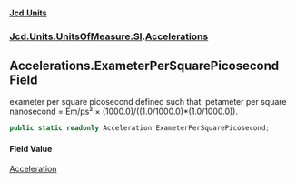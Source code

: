 #### [Jcd.Units](index 'index')
### [Jcd.Units.UnitsOfMeasure.SI](Jcd.Units.UnitsOfMeasure.SI 'Jcd.Units.UnitsOfMeasure.SI').[Accelerations](Accelerations 'Jcd.Units.UnitsOfMeasure.SI.Accelerations')

## Accelerations.ExameterPerSquarePicosecond Field

exameter per square picosecond defined such that: petameter per square nanosecond = Em/ps² ×
(1000.0)/((1.0/1000.0)*(1.0/1000.0)).

```csharp
public static readonly Acceleration ExameterPerSquarePicosecond;
```

#### Field Value
[Acceleration](Acceleration 'Jcd.Units.UnitTypes.Acceleration')